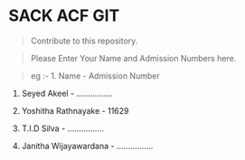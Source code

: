 # SACK ACF GIT

> Contribute to this repository.


> Please Enter Your Name and Admission Numbers here.

> eg :- 1. Name - Admission Number
 

1. Seyed Akeel - ................

2. Yoshitha Rathnayake - 11629

3. T.I.D Silva - ................

4. Janitha Wijayawardana - ................

